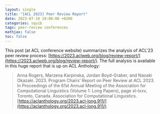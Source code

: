```yaml
---
layout: single
title: "[ACL 2023] Peer Review Report"
date: 2023-07-10 19:00:00 +0200
categories: squib
tags: peer-review conferences  
mathjax: false
toc: false
---
```


This post (at ACL conference website) summarizes the analysis of ACL'23 peer review process: [https://2023.aclweb.org/blog/review-report/](https://2023.aclweb.org/blog/review-report/).
The full analysis is available in this huge report that is up on ACL Anthology:

> Anna Rogers, Marzena Karpinska, Jordan Boyd-Graber, and Naoaki Okazaki. 2023. Program Chairs’ Report on Peer Review at ACL 2023. In Proceedings of the 61st Annual Meeting of the Association for Computational Linguistics (Volume 1: Long Papers), page xl–lxxv, Toronto, Canada. Association for Computational Linguistics. [https://aclanthology.org/2023.acl-long.911/](https://aclanthology.org/2023.acl-long.911/)